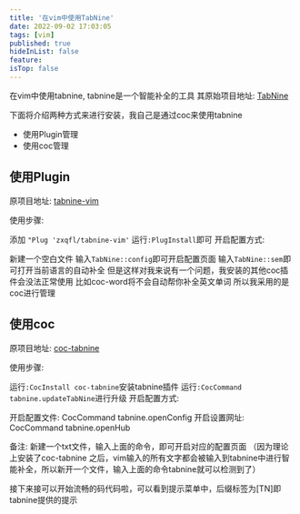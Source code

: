 ```yaml
---
title: '在vim中使用TabNine'
date: 2022-09-02 17:03:05
tags: [vim]
published: true
hideInList: false
feature: 
isTop: false
---
```

在vim中使用tabnine, tabnine是一个智能补全的工具
其原始项目地址: [TabNine](https://github.com/codota/TabNine)

下面将介绍两种方式来进行安装，我自己是通过coc来使用tabnine

* 使用Plugin管理
* 使用coc管理

## 使用Plugin
原项目地址: [tabnine-vim](https://github.com/codota/tabnine-vim)

使用步骤:

添加 `"Plug 'zxqfl/tabnine-vim'`
运行`:PlugInstall`即可
开启配置方式:

新建一个空白文件
输入`TabNine::config`即可开启配置页面
输入`TabNine::sem`即可打开当前语言的自动补全
但是这样对我来说有一个问题，我安装的其他coc插件会没法正常使用
比如coc-word将不会自动帮你补全英文单词
所以我采用的是coc进行管理

## 使用coc
原项目地址: [coc-tabnine](https://github.com/neoclide/coc-tabnine)

使用步骤:

运行`:CocInstall coc-tabnine`安装tabnine插件
运行`:CocCommand tabnine.updateTabNine`进行升级
开启配置方式:

开启配置文件: CocCommand tabnine.openConfig
开启设置网址: CocCommand tabnine.openHub

备注:
新建一个txt文件，输入上面的命令，即可开启对应的配置页面
（因为理论上安装了coc-tabnine 之后，vim输入的所有文字都会被输入到tabnine中进行智能补全，所以新开一个文件，输入上面的命令tabnine就可以检测到了）

接下来接可以开始流畅的码代码啦，可以看到提示菜单中，后缀标签为[TN]即tabnine提供的提示
